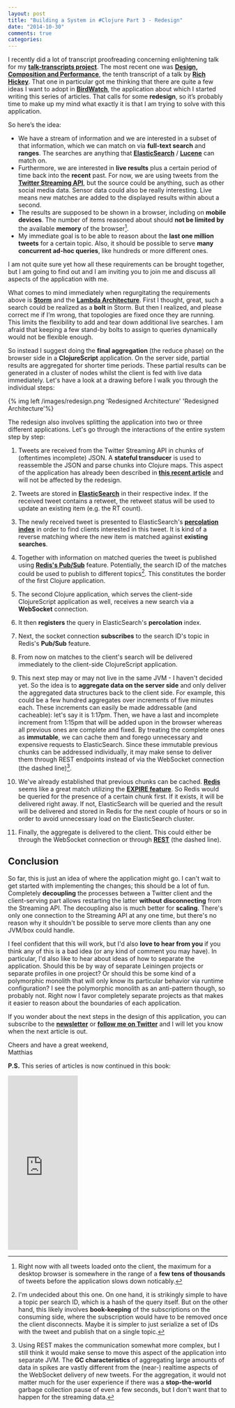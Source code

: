 ```yaml
---
layout: post
title: "Building a System in #Clojure Part 3 - Redesign"
date: "2014-10-30"
comments: true
categories:
---
```

I recently did a lot of transcript proofreading concerning enlightening talk for my **[talk-transcripts project](https://github.com/matthiasn/talk-transcripts)**. The most recent one was **[Design, Composition and Performance](https://github.com/matthiasn/talk-transcripts/blob/master/Hickey_Rich/DesignCompositionPerformance.md)**, the tenth transcript of a talk by **[Rich Hickey](https://twitter.com/richhickey)**. That one in particular got me thinking that there are quite a few ideas I want to adopt in **[BirdWatch](https://github.com/matthiasn/BirdWatch)**, the application about which I started writing this series of articles. That calls for some **redesign**, so it’s probably time to make up my mind what exactly it is that I am trying to solve with this application.

<!-- more -->

So here’s the idea:

* We have a stream of information and we are interested in a subset of that information, which we can match on via **full-text search** and **ranges**. The searches are anything that **[ElasticSearch](http://www.elasticsearch.com)** / **[Lucene](http://lucene.apache.org)** can match on.
* Furthermore, we are interested in **live results** plus a certain period of time back into the **recent** past. For now, we are using tweets from the **[Twitter Streaming API](https://dev.twitter.com/streaming/overview)**, but the source could be anything, such as other social media data. Sensor data could also be really interesting. Live means new matches are added to the displayed results within about a second.
* The results are supposed to be shown in a browser, including on **mobile devices**. The number of items reasoned about should **not be limited by** the available **memory** of the browser[^1].
* My immediate goal is to be able to reason about the **last one million tweets** for a certain topic. Also, it should be possible to serve **many concurrent ad-hoc queries**, like hundreds or more different ones.

I am not quite sure yet how all these requirements can be brought together, but I am going to find out and I am inviting you to join me and discuss all aspects of the application with me.

What comes to mind immediately when regurgitating the requirements above is **[Storm](https://storm.apache.org)** and the **[Lambda Architecture](http://lambda-architecture.net)**. First I thought, great, such a search could be realized as a **bolt** in Storm. But then I realized, and please correct me if I’m wrong, that topologies are fixed once they are running. This limits the flexibility to add and tear down additional live searches. I am afraid that keeping a few stand-by bolts to assign to queries dynamically would not be flexible enough.

So instead I suggest doing the **final aggregation** (the reduce phase) on the browser side in a **ClojureScript** application. On the server side, partial results are aggregated for shorter time periods. These partial results can be generated in a cluster of nodes whilst the client is fed with live data immediately. Let's have a look at a drawing before I walk you through the individual steps:

{% img left /images/redesign.png 'Redesigned Architecture' 'Redesigned Architecture'%}

The redesign also involves splitting the application into two or three different applications. Let's go through the interactions of the entire system step by step:

1. Tweets are received from the Twitter Streaming API in chunks of (oftentimes incomplete) JSON. A **stateful transducer** is used to reassemble the JSON and parse chunks into Clojure maps. This aspect of the application has already been described in **[this recent article](http://matthiasnehlsen.com/blog/2014/10/06/Building-Systems-in-Clojure-2/)** and will not be affected by the redesign.

2. Tweets are stored in **[ElasticSearch](http://www.elasticsearch.com)** in their respective index. If the received tweet contains a retweet, the retweet status will be used to update an existing item (e.g. the RT count).

3. The newly received tweet is presented to ElasticSearch's **[percolation index](http://www.elasticsearch.org/guide/en/elasticsearch/reference/current/search-percolate.html)** in order to find clients interested in this tweet. It is kind of a reverse matching where the new item is matched against **existing searches**.

4. Together with information on matched queries the tweet is published using **[Redis's Pub/Sub](http://redis.io/topics/pubsub)** feature. Potentially, the search ID of the matches could be used to publish to different topics[^2]. This constitutes the border of the first Clojure application.

5. The second Clojure application, which serves the client-side ClojureScript application as well, receives a new search via a **WebSocket** connection.

6. It then **registers** the query in ElasticSearch's **percolation** index.

7. Next, the socket connection **subscribes** to the search ID's topic in Redis's **Pub/Sub** feature.

8. From now on matches to the client's search will be delivered immediately to the client-side ClojureScript application.

9. This next step may or may not live in the same JVM - I haven't decided yet. So the idea is to **aggregate data on the server side** and only deliver the aggregated data structures back to the client side. For example, this could be a few hundred aggregates over increments of five minutes each. These increments can easily be made addressable (and cacheable): let's say it is 1:17pm. Then, we have a last and incomplete increment from 1:15pm that will be added upon in the browser whereas all previous ones are complete and fixed. By treating the complete ones as **immutable**, we can cache them and forego unnecessary and expensive requests to ElasticSearch. Since these immutable previous chunks can be addressed individually, it may make sense to deliver them through REST endpoints instead of via the WebSocket connection (the dashed line)[^3].

10. We've already established that previous chunks can be cached. **[Redis](http://redis.io)** seems like a great match utilizing the **[EXPIRE feature](http://redis.io/commands/expire)**. So Redis would be queried for the presence of a certain chunk first. If it exists, it will be delivered right away. If not, ElasticSearch will be queried and the result will be delivered and stored in Redis for the next couple of hours or so in order to avoid unnecessary load on the ElasticSearch cluster.

11. Finally, the aggregate is delivered to the client. This could either be through the WebSocket connection or through **[REST](http://en.wikipedia.org/wiki/Representational_state_transfer)** (the dashed line).

## Conclusion
So far, this is just an idea of where the application might go. I can't wait to get started with implementing the changes; this should be a lot of fun. Completely **decoupling** the processes between a Twitter client and the client-serving part allows restarting the latter **without disconnecting** from the Streaming API. The decoupling also is much better for **scaling**. There's only one connection to the Streaming API at any one time, but there's no reason why it shouldn't be possible to serve more clients than any one JVM/box could handle.

I feel confident that this will work, but I'd also **love to hear from you** if you think any of this is a bad idea (or any kind of comment you may have). In particular, I'd also like to hear about ideas of how to separate the application. Should this be by way of separate Leiningen projects or separate profiles in one project? Or should this be some kind of a polymorphic monolith that will only know its particular behavior via runtime configuration? I see the polymorphic monolith as an anti-pattern though, so probably not. Right now I favor completely separate projects as that makes it easier to reason about the boundaries of each application.

If you wonder about the next steps in the design of this application, you can subscribe to the <a href="http://eepurl.com/y0HWv" target="_blank"><strong>newsletter</strong></a> or **[follow me on Twitter](https://twitter.com/matthiasnehlsen)** and I will let you know when the next article is out.

Cheers and have a great weekend,<br>
Matthias

**P.S.** This series of articles is now continued in this book:
<iframe width="160" height="400" src="https://leanpub.com/building-a-system-in-clojure/embed" frameborder="0" allowtransparency="true"></iframe>

[^1]: Right now with all tweets loaded onto the client, the maximum for a desktop browser is somewhere in the range of a **few tens of thousands** of tweets before the application slows down noticably.
[^2]: I'm undecided about this one. On one hand, it is strikingly simple to have a topic per search ID, which is a hash of the query itself. But on the other hand, this likely involves **book-keeping** of the subscriptions on the consuming side, where the subscription would have to be removed once the client disconnects. Maybe it is simpler to just serialize a set of IDs with the tweet and publish that on a single topic.
[^3]: Using REST makes the communication somewhat more complex, but I still think it would make sense to move this aspect of the application into separate JVM. The **GC characteristics** of aggregating large amounts of data in spikes are vastly different from the (near-) realtime aspects of the WebSocket delivery of new tweets. For the aggregation, it would not matter much for the user experience if there was a **stop-the-world** garbage collection pause of even a few seconds, but I don't want that to happen for the streaming data.

